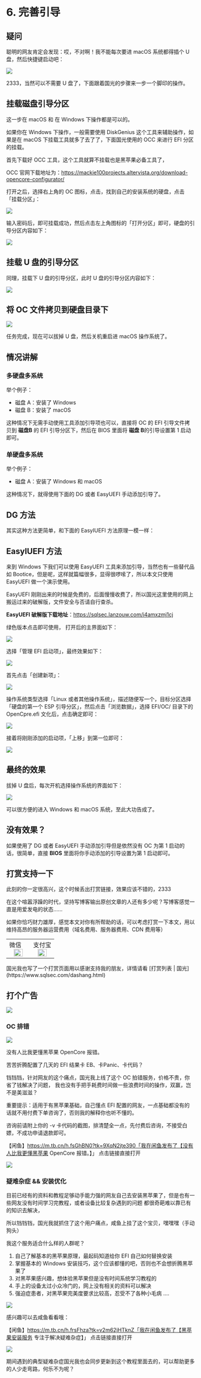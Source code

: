 # 6. 完善引导

## 疑问

聪明的网友肯定会发现：哎，不对啊！我不能每次要进 macOS 系统都得插个 U 盘，然后快捷键启动吧：

![](https://image.3001.net/images/20210921/16322099931547.jpg)

2333，当然可以不需要 U 盘了，下面跟着国光的步骤来一步一个脚印的操作。

## 挂载磁盘引导分区

这一步在 macOS 和 在 Windows 下操作都是可以的。

如果你在 Windows 下操作，一般需要使用 DiskGenius 这个工具来辅助操作，如果是在 macOS 下挂载工具就多了去了了，下面国光使用的 OCC 来进行 EFI 分区的挂载。

首先下载好 OCC 工具，这个工具就算不挂载也是黑苹果必备工具了，

OCC 官网下载地址为：https://mackie100projects.altervista.org/download-opencore-configurator/

打开之后，选择右上角的 OC 图标，点击，找到自己的安装系统的硬盘，点击「挂载分区」：

![](https://image.3001.net/images/20210921/16322148009684.jpg) 

输入密码后，即可挂载成功，然后点击左上角图标的「打开分区」即可，硬盘的引导分区内容如下：

![](https://image.3001.net/images/20210921/16322149682728.jpg)

## 挂载 U 盘的引导分区

同理，挂载下 U 盘的引导分区，此时 U 盘的引导分区内容如下：

![](https://image.3001.net/images/20210921/16322151001012.jpg)   

## 将 OC 文件拷贝到硬盘目录下

![](https://image.3001.net/images/20210921/16322152111064.jpg)  

任务完成，现在可以拔掉 U 盘，然后关机重启进 macOS 操作系统了。

## 情况讲解

### 多硬盘多系统

举个例子：

- 磁盘 A：安装了 Windows
- 磁盘 B：安装了 macOS

这种情况下无需手动使用工具添加引导项也可以，直接将 OC 的 EFI 引导文件拷贝到 **磁盘B** 的 EFI 引导分区下，然后在 BIOS 里面将 **磁盘 B**的引导设置第 1 启动即可。

### 单硬盘多系统

举个例子：

- 磁盘 A：安装了 Windows 和 macOS

这种情况下，就得使用下面的 DG 或者 EasyUEFI 手动添加引导了。

## DG  方法

其实这种方法更简单，和下面的 EasyIUEFI 方法原理一模一样：



## EasyIUEFI 方法

来到 Windows 下我们可以使用 EasyUEFI 工具来添加引导，当然也有一些替代品如 Bootice，但是呢，这样就篇幅很多，显得很啰嗦了，所以本文只使用 EasyUEFI 做一个演示使用。

EasyUEFI 刚刚出来的时候是免费的，后面慢慢收费了，所以国光这里使用的网上搬运过来的破解版，文件安全与否请自行查杀。

**EasyUEFI 破解版下载地址**：https://sqlsec.lanzouw.com/i4amxzmj1cj

绿色版本点击即可使用， 打开后的主界面如下：

![](https://image.3001.net/images/20210921/16322157579048.jpg) 

选择「管理 EFI 启动项」，最终效果如下：

![](https://image.3001.net/images/20210921/16322158115168.jpg) 

首先点击「创建新项」：

![](https://image.3001.net/images/20210921/16322158943839.jpg)  

操作系统类型选择「Linux 或者其他操作系统」，描述随便写一个，目标分区选择「硬盘的第一个 ESP 引导分区」，然后点击「浏览数据」，选择 EFI/OC/ 目录下的 OpenCpre.efi 文化后，点击确定即可：

![](https://image.3001.net/images/20210921/16322159838454.jpg)

接着将刚刚添加的启动项，「上移」到第一位即可：

![](https://image.3001.net/images/20210921/16322161168406.jpg) 

## 最终的效果

拔掉 U 盘后，每次开机选择操作系统的界面如下：

![](https://image.3001.net/images/20210921/1632216237501.jpg)  

可以很方便的进入 Windows 和 macOS 系统，至此大功告成了。

## 没有效果？

如果使用了  DG 或者 EasyUEFI 手动添加引导但是依然没有 OC 为第 1 启动的话，很简单，直接 **BIOS** 里面将你手动添加的引导设置为第 1 启动即可。

## 打赏支持一下

此刻的你一定很高兴，这个时候丢出打赏链接，效果应该不错的，2333

在这个喧嚣浮躁的时代，坚持写博客输出原创文章的人还有多少呢？写博客感觉一直是用爱发电的状态......

如果你恰巧财力雄厚，感觉本文对你有所帮助的话，可以考虑打赏一下本文，用以维持高昂的服务器运营费用（域名费用、服务器费用、CDN 费用等）

<table>
    <tr>
        <td>微信
            <center><img src="https://image.3001.net/images/20200421/1587449920128.jpg " width="70%"></center>
        </td>
        <td width="50%">
          支付宝
            <center><img src="https://image.3001.net/images/20200421/15874503376388.jpg" width="70%"></center>
        </td>
    </tr>
</table>
国光我也写了一个打赏页面用以感谢支持我的朋友，详情请看 [打赏列表 | 国光](https://www.sqlsec.com/dashang.html)

## 打个广告

![](https://image.3001.net/images/20220505/16517231026626.jpg) 

### OC  排错

![](https://image.3001.net/images/20220505/16517225285995.jpg) 

没有人比我更懂黑苹果 OpenCore 报错。

苦苦折腾配置了几天的 EFI 结果卡 EB、卡Panic、卡代码？

铛铛铛，针对网友的这个痛点，国光我上线了这个 OC 拍错服务，价格不贵，你省了钱解决了问题， 我也没有手把手耗费时间做一些浪费时间的操作，双赢，岂不是美滋滋？

重要提示：适用于有黑苹果基础，自己懂点 EFI 配置的网友，一点基础都没有的话就不用付费下单咨询了，否则我的解释你也听不懂的。

咨询前请附上你的 -v 卡代码的截图，排清楚全一点，先付费后咨询，不接受白嫖，不成功申请退款即可。



【闲鱼】https://m.tb.cn/h.fsGhBN0?tk=9XqN2jte390「我在闲鱼发布了【没有人比我更懂黑苹果 OpenCore 报错。】」
点击链接直接打开



![](https://image.3001.net/images/20220505/16517223609381.jpg) 

### 疑难杂症 && 安装优化

目前已经有的资料和教程足够动手能力强的网友自己去安装黑苹果了，但是也有一些网友没有时间学习完教程，或者设备比较复杂遇到的问题
都很奇葩难以靠已有的知识去解决，

所以铛铛铛，国光我就抓住了这个用户痛点，咸鱼上挂了这个宝贝，嘿嘿嘿（手动狗头）

我这个服务适合什么样的人群呢？

1. 自己了解基本的黑苹果原理，最起码知道给你 EFI 自己如何替换安装
2. 掌握基本的 Windows 安装技巧，这个应该都懂的吧，否则也不会想折腾黑苹果了
3. 对黑苹果感兴趣，想体验黑苹果但是没有时间系统学习教程的
4. 手上的设备太过小众冷门的，网上没有相关的资料可以解决
5. 强迫症患者，对黑苹果完美度要求比较高，忍受不了各种小毛病
   ....

![](https://image.3001.net/images/20220319/16476611133376.png) 

感兴趣可以去咸鱼看看哦：

【闲鱼】https://m.tb.cn/h.frsFhza?tk=v2m62jHTknZ「我在闲鱼发布了【黑苹果安装服务 专注于解决疑难杂症】」
点击链接直接打开

![](https://image.3001.net/images/20220505/1651717727657.jpg) 

期间遇到的典型疑难杂症国光我也会同步更新到这个教程里面去的，可以帮助更多的人少走弯路，何乐不为呢？

